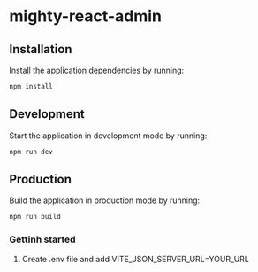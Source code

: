 # mighty-react-admin

## Installation

Install the application dependencies by running:

```sh
npm install
```

## Development

Start the application in development mode by running:

```sh
npm run dev
```

## Production

Build the application in production mode by running:

```sh
npm run build
```


### Gettinh started
1. Create .env file and add VITE_JSON_SERVER_URL=YOUR_URL

